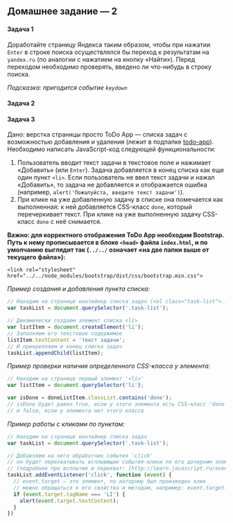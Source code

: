 ## Домашнее задание — 2

#### Задача 1
Доработайте страницу Яндекса таким образом, чтобы при нажатии `Enter` в строке поиска осуществлялся бы переход к результатам на `yandex.ru` (по аналогии с нажатием на кнопку «Найти»). Перед переходом необходимо проверять, введено ли что-нибудь в строку поиска.

*Подсказка: пригодится событие `keydown`*

#### Задача 2


#### Задача 3
Дано: верстка страницы просто ToDo App — списка задач с возможностью добавления и удаления (лежит в подпапке [todo-app](todo-app/)). Необходимо написать JavaScript-код следующей функциональности:

1. Пользователь вводит текст задачи в текстовое поле и нажимает «Добавить» (или `Enter`). Задача добавляется в конец списка как еще один пункт `<li>`. Если пользователь не ввел текст задачи и нажал «Добавить», то задача не добавляется и отображается ошибка (например, `alert('Пожалуйста, введите текст задачи')`).
2. При клике на уже добавленную задачу в списке она помечается как выполненная: к ней добавляется CSS-класс `done`, который перечеркивает текст. При клике на уже выполненную задачу CSS-класс `done` с неё снимается.

**Важно: для корректного отображения ToDo App необходим Bootstrap. Путь к нему прописывается в блоке `<head>` файла `index.html`, и по умолчанию выглядит так (`../../` означает «на две папки выше от текущего файла»):**
```
<link rel="stylesheet" href="../../node_modules/bootstrap/dist/css/bootstrap.min.css">
```

*Пример создания и добавления пункта списка:*
```js
// Находим на странице контейнер списка задач (<ol class="task-list">...</ol>)
var taskList = document.querySelector('.task-list');

// Динамически создаем элемент списка <li>
var listItem = document.createElement('li');
// Заполняем его текстовое содержимое
listItem.textContent = 'текст задачи';
// И прикрепляем в конец списка задач
taskList.appendChild(listItem);
```

*Пример проверки наличия определенного CSS-класса у элемента:*
```js
// Находим на странице первый элемент '<li>'
var listItem = document.querySelector('li');

var isDone = doneListItem.classList.contains('done');
// isDone будет равен true, если у этого элемента есть CSS-класс 'done',
// и false, если у элемента нет этого класса
```

*Пример работы с кликами по пунктам:*
```js
// Находим на странице контейнер списка задач
var taskList = document.querySelector('.task-list');

// Добавляем на него обработчик события 'click'
// он будет перехватывать всплывющие события-клики по его дочерним элементам
// (подробнее про всплытие и перехват: [http://learn.javascript.ru/event-bubbling])
taskList.addEventListener('click', function (event) {
  // event.target — это элемент, по которому был произведен клик
  // можно обращаться к его свойства и методам, например: event.target.classList
  if (event.target.tagName === 'LI') {
    alert(event.target.textContent);
  }
})
```
